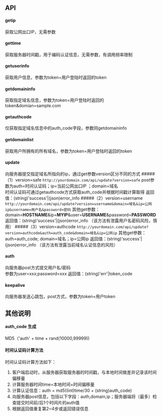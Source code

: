 ## API
#### getip
获取公网出口IP，无需参数
#### gettime
获取服务器时间戳，用于编码认证信息，无需参数，有调用频率限制
#### getuserinfo
获取用户信息，参数为token=用户登陆时返回的token
#### getdomaininfo
获取指定域名信息，参数为token=用户登陆时返回的token&domian=sample.com
#### getauthcode
仅获取指定域名信息中的auth_code字段，参数同getdomaininfo
#### getdomainlist
获取用户所拥有的所有域名，参数为token=用户登陆时返回的token
#### update
向服务器提交指定域名所指向的ip，通过get参数version区分不同的方式
#####（1）version=safe
`http://yourdomain.com/api/update?version=safe`
post参数为auth=时间认证码；ip=当前公网出口IP  ；domain=域名  
时间认证码可通过getauthcode方式获取auth_code并根据时间戳计算取得
返回值：(string)'success'|(json)error_info
#####（2）version=username
`http://yourdomain.com/api/update?version=username&domain=域名&ip=公网ip&username=用户名&password=密码`
其他get参数：domain=__HOSTNAME__&ip=__MYIP__&user=__USERNAME__&password=__PASSWORD__
返回值：(string)'success'|(json)error_info
（该方法有泄露用户名密码风险，慎用）
#####（3）version=authcode
`http://yourdomain.com/api/update?version=authcode&auth=auth_code&domain=域名&ip=公网ip`
其他get参数：auth=auth_code; domain=域名；ip=公网ip
返回值：(string)'success'|(json)error_info
（该方法有泄露当前域名认证信息的风险）

#### auth
向服务器post方式提交用户名/密码  
参数为user=xxx;password=xxx
返回值：(string)'err'|token_code
#### keepalive
向服务器发送心跳包，post方式，参数为token=用户token  

## 其他说明
#### auth_code 生成
MD5（'auth' + time + rand(10000,99999))
#### 时间认证码计算方法
时间认证码计算方法如下：
1. 客户端启动时，从服务器获取服务器的时间戳，与本地时间做差并记录该时间偏移量
2. 计算服务器时间time=本地时间+时间偏移量
3. 计算认证信息：auth = md5((int)time/30 + (string)auth_code)
4. 向服务器post信息，包括以下字段：auth,domain,ip；服务器端将（最多）检查提交时间前/后1个时间片的auth值
5. 根据返回值重复第2~4步或返回错误信息
